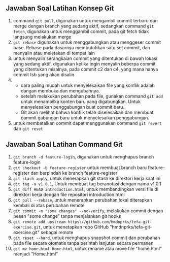 ## Jawaban Soal Latihan Konsep Git

1.  command `git pull`, digunakan untuk mengambil commit terbaru dan merge dengan branch yang sedang aktif, sedangkan command `git fetch`, digunakan untuk menggambil commit, pada git fetch tidak langsung melakukan merge
2.  `git rebase` digunakan untuk menggabungkan atau menggeser commit base. Rebase pada dasarnya membutuhkan satu set commit, dan menyalin atau meletakan di tempat lain
3.  untuk menyalin serangkaian commit yang ditentukan di bawah lokasi yang sedang aktif, digunakan ketika ingin menyalin beberpa commit yang ditentukan misalnya, pada commit c2 dan c4, yang mana hanya commit tsb yang akan disalin
4.  - cara paling mudah untuk menyelesaikan file yang konflik adalah dangan membuka dan mengubahnya.
    - setelah melakukan perubahan pada file, gunakan command `git add` untuk menampilka konten baru yang digabungkan. Untuk menyelesaikan penggabungan buat commit baru.
    - Git akan melihat bahwa konflik telah diselesaikan dan membuat commit gabungan baru untuk menyelesaikan penggabungan.
5.  untuk membatalkan commit dapat menggunakan command `git revert` dan `git reset`

## Jawaban Soal Latihan Command Git

1.  `git branch -d feature-login`, digunakan untuk menghapus branch feature-login
2.  `git checkout -b feature-register` untuk membuat branch baru feature-register dan berpindah ke branch feature-register
3.  `git stash apply`, untuk menerapkan git stash ke direktori kerja saat ini
4.  `git tag -a v1.0.1`, Untuk membuat tag beranotasi dengan nama v1.0.1
5.  `git diff HEAD introduction.html`, untuk membandingkan versi file di direktori kerja dengan file repositori introduction.html
6.  `git pull --rebase`, untuk menerapkan perubahan lokal diterapkan kembali di atas perubahan remote
7.  `git commit -m "some changes" --no-verify`, melakukan commit dengan pesan "some change" tanpa menjalankan git hooks
8.  `git remote add upstream https://github.com/hmdnprks/tefa-git-exercise.git`, untuk menetapkan repo GitHub "hmdnprks/tefa-git-exercise.git" sebagai remote
9.  `git reset --hard`, untuk menghapus snapshot commit dan perubahan pada file secara otomatis tanpa perintah lanjutan secara permanen
10. `git mv home.html Home.html`, untuk rename atau move file "home.html" menjadi "Home.html"
